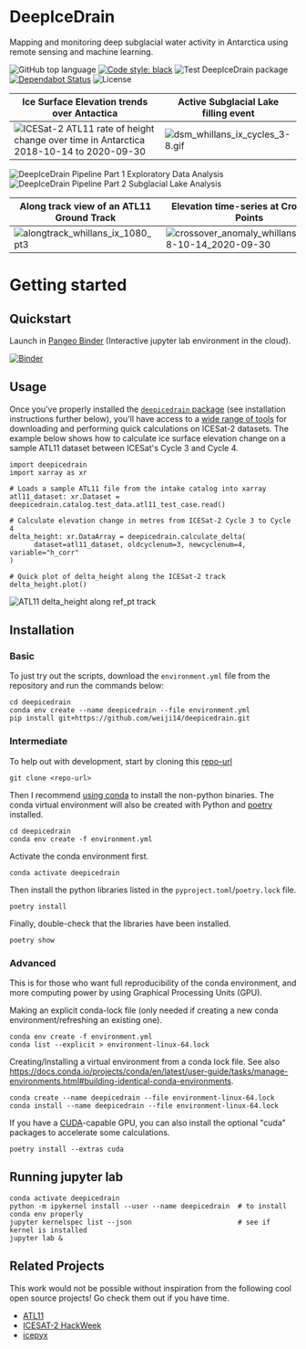 # DeepIceDrain

Mapping and monitoring deep subglacial water activity
in Antarctica using remote sensing and machine learning.

![GitHub top language](https://img.shields.io/github/languages/top/weiji14/deepicedrain.svg)
[![Code style: black](https://img.shields.io/badge/code%20style-black-000000.svg)](https://github.com/ambv/black)
![Test DeepIceDrain package](https://github.com/weiji14/deepicedrain/workflows/Test%20DeepIceDrain%20package/badge.svg)
[![Dependabot Status](https://api.dependabot.com/badges/status?host=github&repo=weiji14/deepicedrain)](https://dependabot.com)
![License](https://img.shields.io/github/license/weiji14/deepicedrain)

| Ice Surface Elevation trends over Antactica | Active Subglacial Lake filling event |
|---|---|
| ![ICESat-2 ATL11 rate of height change over time in Antarctica 2018-10-14 to 2020-09-30](https://user-images.githubusercontent.com/23487320/100858542-fe69ab00-34f2-11eb-9a0f-87805d00b2ed.png) | ![dsm_whillans_ix_cycles_3-8.gif](https://user-images.githubusercontent.com/23487320/97156701-f1fb7f80-17db-11eb-880c-87df2961e1c3.gif) |

![DeepIceDrain Pipeline Part 1 Exploratory Data Analysis](https://yuml.me/diagram/scruffy;dir:LR/class/[Land-Ice-Elevation|atl06_play.ipynb]->[Convert|atl06_to_atl11.ipynb],[Convert]->[Land-Ice-Height-time-series|atl11_play.ipynb])
![DeepIceDrain Pipeline Part 2 Subglacial Lake Analysis](https://yuml.me/diagram/scruffy;dir:LR/class/[Height-Change-over-Time-(dhdt)|atlxi_dhdt.ipynb],[Height-Change-over-Time-(dhdt)]->[Subglacial-Lake-Finder|atlxi_lake.ipynb],[Subglacial-Lake-Finder]->[Crossover-Analysis|atlxi_xover.ipynb])

| Along track view of an ATL11 Ground Track | Elevation time-series at Crossover Points |
|---|---|
| ![alongtrack_whillans_ix_1080_pt3](https://user-images.githubusercontent.com/23487320/102156291-2210f600-3ee2-11eb-8175-e854b70444df.png) | ![crossover_anomaly_whillans_ix_2018-10-14_2020-09-30](https://user-images.githubusercontent.com/23487320/102610765-9bcf0b00-4192-11eb-803b-247ed960f9bb.png) |



# Getting started

## Quickstart

Launch in [Pangeo Binder](https://pangeo-binder.readthedocs.io) (Interactive jupyter lab environment in the cloud).

[![Binder](https://binder.pangeo.io/badge_logo.svg)](https://binder.pangeo.io/v2/gh/weiji14/deepicedrain/master)

## Usage

Once you've properly installed the [`deepicedrain` package](deepicedrain)
(see installation instructions further below), you'll have access to a
[wide range of tools](https://github.com/weiji14/deepicedrain/tree/master/deepicedrain)
for downloading and performing quick calculations on ICESat-2 datasets.
The example below shows how to calculate ice surface elevation change
on a sample ATL11 dataset between ICESat's Cycle 3 and Cycle 4.

    import deepicedrain
    import xarray as xr

    # Loads a sample ATL11 file from the intake catalog into xarray
    atl11_dataset: xr.Dataset = deepicedrain.catalog.test_data.atl11_test_case.read()

    # Calculate elevation change in metres from ICESat-2 Cycle 3 to Cycle 4
    delta_height: xr.DataArray = deepicedrain.calculate_delta(
          dataset=atl11_dataset, oldcyclenum=3, newcyclenum=4, variable="h_corr"
    )

    # Quick plot of delta_height along the ICESat-2 track
    delta_height.plot()

![ATL11 delta_height along ref_pt track](https://user-images.githubusercontent.com/23487320/83319030-bf7e4280-a28e-11ea-9bed-331e35dbc266.png)



## Installation

### Basic

To just try out the scripts, download the `environment.yml` file from the repository and run the commands below:

    cd deepicedrain
    conda env create --name deepicedrain --file environment.yml
    pip install git+https://github.com/weiji14/deepicedrain.git

### Intermediate

To help out with development, start by cloning this [repo-url](/../../)

    git clone <repo-url>

Then I recommend [using conda](https://conda.io/projects/conda/en/latest/user-guide/install/index.html) to install the non-python binaries.
The conda virtual environment will also be created with Python and [poetry](https://github.com/python-poetry/poetry) installed.

    cd deepicedrain
    conda env create -f environment.yml

Activate the conda environment first.

    conda activate deepicedrain

Then install the python libraries listed in the `pyproject.toml`/`poetry.lock` file.

    poetry install

Finally, double-check that the libraries have been installed.

    poetry show

### Advanced

This is for those who want full reproducibility of the conda environment,
and more computing power by using Graphical Processing Units (GPU).

Making an explicit conda-lock file
(only needed if creating a new conda environment/refreshing an existing one).

    conda env create -f environment.yml
    conda list --explicit > environment-linux-64.lock

Creating/Installing a virtual environment from a conda lock file.
See also https://docs.conda.io/projects/conda/en/latest/user-guide/tasks/manage-environments.html#building-identical-conda-environments.

    conda create --name deepicedrain --file environment-linux-64.lock
    conda install --name deepicedrain --file environment-linux-64.lock

If you have a [CUDA](https://en.wikipedia.org/wiki/CUDA)-capable GPU,
you can also install the optional "cuda" packages to accelerate some calculations.

    poetry install --extras cuda


## Running jupyter lab

    conda activate deepicedrain
    python -m ipykernel install --user --name deepicedrain  # to install conda env properly
    jupyter kernelspec list --json                          # see if kernel is installed
    jupyter lab &


## Related Projects

This work would not be possible without inspiration
from the following cool open source projects!
Go check them out if you have time.

- [ATL11](https://github.com/suzanne64/ATL11)
- [ICESAT-2 HackWeek](https://github.com/ICESAT-2HackWeek)
- [icepyx](https://github.com/icesat2py/icepyx)

